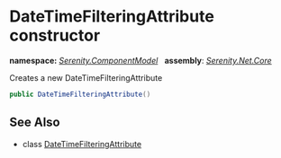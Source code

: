 # DateTimeFilteringAttribute constructor
**namespace:** *[Serenity.ComponentModel](../../README.md#serenity.componentmodel-namespace)*   **assembly**: *[Serenity.Net.Core](../../README.md)*

Creates a new DateTimeFilteringAttribute

```csharp
public DateTimeFilteringAttribute()
```

## See Also

* class [DateTimeFilteringAttribute](../DateTimeFilteringAttribute.md)